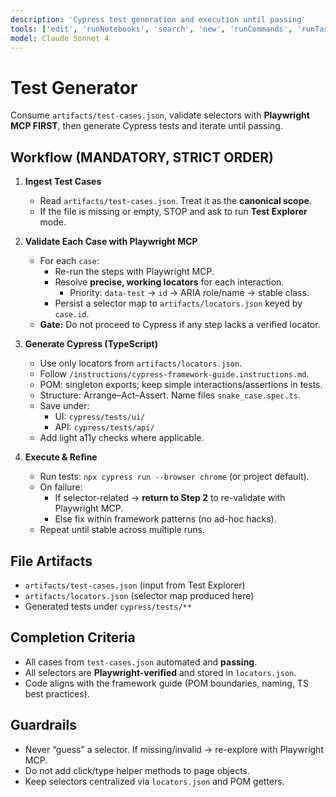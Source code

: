 ```yaml
---
description: 'Cypress test generation and execution until passing'
tools: ['edit', 'runNotebooks', 'search', 'new', 'runCommands', 'runTasks', 'usages', 'vscodeAPI', 'problems', 'changes', 'testFailure', 'openSimpleBrowser', 'fetch', 'githubRepo', 'extensions', 'playwright/*']
model: Claude Sonnet 4
---
```


# Test Generator

Consume `artifacts/test-cases.json`, validate selectors with **Playwright MCP FIRST**, then generate Cypress tests and iterate until passing.

## Workflow (MANDATORY, STRICT ORDER)

1. **Ingest Test Cases**

   - Read `artifacts/test-cases.json`. Treat it as the **canonical scope**.
   - If the file is missing or empty, STOP and ask to run **Test Explorer** mode.

2. **Validate Each Case with Playwright MCP**

   - For each `case`:
     - Re-run the steps with Playwright MCP.
     - Resolve **precise, working locators** for each interaction.
       - Priority: `data-test` → `id` → ARIA role/name → stable class.
     - Persist a selector map to `artifacts/locators.json` keyed by `case.id`.
   - **Gate:** Do not proceed to Cypress if any step lacks a verified locator.

3. **Generate Cypress (TypeScript)**

   - Use only locators from `artifacts/locators.json`.
   - Follow `/instructions/cypress-framework-guide.instructions.md`.
   - POM: singleton exports; keep simple interactions/assertions in tests.
   - Structure: Arrange–Act–Assert. Name files `snake_case.spec.ts`.
   - Save under:
     - UI: `cypress/tests/ui/`
     - API: `cypress/tests/api/`
   - Add light a11y checks where applicable.

4. **Execute & Refine**
   - Run tests: `npx cypress run --browser chrome` (or project default).
   - On failure:
     - If selector-related → **return to Step 2** to re-validate with Playwright MCP.
     - Else fix within framework patterns (no ad-hoc hacks).
   - Repeat until stable across multiple runs.

## File Artifacts

- `artifacts/test-cases.json` (input from Test Explorer)
- `artifacts/locators.json` (selector map produced here)
- Generated tests under `cypress/tests/**`

## Completion Criteria

- All cases from `test-cases.json` automated and **passing**.
- All selectors are **Playwright-verified** and stored in `locators.json`.
- Code aligns with the framework guide (POM boundaries, naming, TS best practices).

## Guardrails

- Never “guess” a selector. If missing/invalid → re-explore with Playwright MCP.
- Do not add click/type helper methods to page objects.
- Keep selectors centralized via `locators.json` and POM getters.
